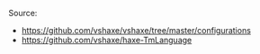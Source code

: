 Source:
- https://github.com/vshaxe/vshaxe/tree/master/configurations
- https://github.com/vshaxe/haxe-TmLanguage
